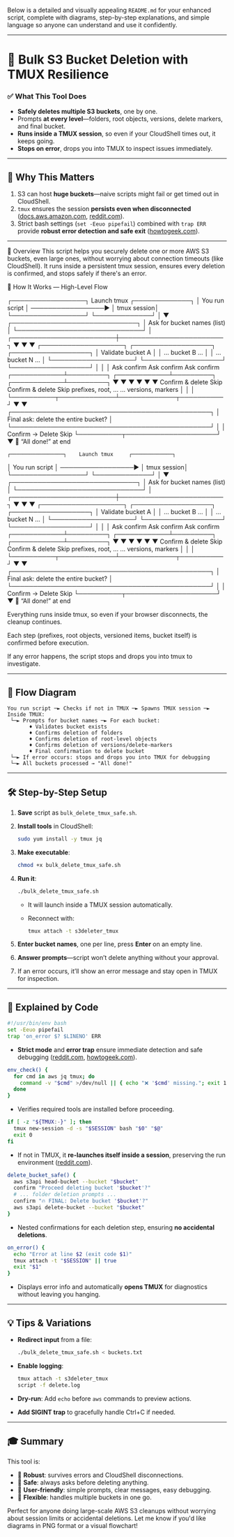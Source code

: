 Below is a detailed and visually appealing `README.md` for your enhanced script, complete with diagrams, step-by-step explanations, and simple language so anyone can understand and use it confidently.

---

# 🚀 **Bulk S3 Bucket Deletion with TMUX Resilience**

### ✅ What This Tool Does

* **Safely deletes multiple S3 buckets**, one by one.
* Prompts **at every level**—folders, root objects, versions, delete markers, and final bucket.
* **Runs inside a TMUX session**, so even if your CloudShell times out, it keeps going.
* **Stops on error**, drops you into TMUX to inspect issues immediately.

---

## 🌟 Why This Matters

1. S3 can host **huge buckets**—naive scripts might fail or get timed out in CloudShell.
2. `tmux` ensures the session **persists even when disconnected** ([docs.aws.amazon.com][1], [reddit.com][2]).
3. Strict bash settings (`set -Eeuo pipefail`) combined with `trap ERR` provide **robust error detection and safe exit** ([howtogeek.com][3]).

---

📘 Overview
This script helps you securely delete one or more AWS S3 buckets, even large ones, without worrying about connection timeouts (like CloudShell). It runs inside a persistent tmux session, ensures every deletion is confirmed, and stops safely if there's an error.


🧩 How It Works — High-Level Flow


┌─────────────────┐    Launch tmux     ┌─────────────┐
│ You run script  │ ─────────────────► │ tmux session│
└─────────────────┘                    └─────────────┘
                                          │
                                          ▼
                        ┌─────────────────────────────┐
                        │ Ask for bucket names (list) │
                        └─────────────────────────────┘
                                          │
                 ┌────────────────────────┼────────────────────────┐
                 ▼                        ▼                        ▼
       ┌───────────────────┐    ┌──────────────────┐    ┌──────────────────┐
       │ Validate bucket A │    │ … bucket B …      │    │ … bucket N …      │
       └───────────────────┘    └──────────────────┘    └──────────────────┘
                 │                        │                        │
          Ask confirm             Ask confirm             Ask confirm
    ┌────────────┴─────────┐ ┌────────────┴─────────┐ ┌────────────┴─────────┐
    ▼                      ▼ ▼                      ▼ ▼                      ▼
 Confirm & delete       Skip                Confirm & delete       Skip
   prefixes, root,          ...                 ...
   versions, markers
                 │                        │                        │
                 └──────────┬─────────────┴─────────────┬──────────┘
                            ▼                           ▼
                  ┌──────────────────────────────────────────────┐
                  │ Final ask: delete the entire bucket?         │
                  └──────────────────────────────────────────────┘
                            │                           │
                    Confirm → Delete                Skip
                            └──────────┬─────────────────────┘
                                       ▼
                              💬 “All done!” at end





    ┌─────────────────┐    Launch tmux     ┌─────────────┐
│ You run script  │ ─────────────────► │ tmux session│
└─────────────────┘                    └─────────────┘
                                          │
                                          ▼
                        ┌─────────────────────────────┐
                        │ Ask for bucket names (list) │
                        └─────────────────────────────┘
                                          │
                 ┌────────────────────────┼────────────────────────┐
                 ▼                        ▼                        ▼
       ┌───────────────────┐    ┌──────────────────┐    ┌──────────────────┐
       │ Validate bucket A │    │ … bucket B …      │    │ … bucket N …      │
       └───────────────────┘    └──────────────────┘    └──────────────────┘
                 │                        │                        │
          Ask confirm             Ask confirm             Ask confirm
    ┌────────────┴─────────┐ ┌────────────┴─────────┐ ┌────────────┴─────────┐
    ▼                      ▼ ▼                      ▼ ▼                      ▼
 Confirm & delete       Skip                Confirm & delete       Skip
   prefixes, root,          ...                 ...
   versions, markers
                 │                        │                        │
                 └──────────┬─────────────┴─────────────┬──────────┘
                            ▼                           ▼
                  ┌──────────────────────────────────────────────┐
                  │ Final ask: delete the entire bucket?         │
                  └──────────────────────────────────────────────┘
                            │                           │
                    Confirm → Delete                Skip
                            └──────────┬─────────────────────┘
                                       ▼
                              💬 “All done!” at end


Everything runs inside tmux, so even if your browser disconnects, the cleanup continues.

Each step (prefixes, root objects, versioned items, bucket itself) is confirmed before execution.

If any error happens, the script stops and drops you into tmux to investigate.


---


## 🧠 Flow Diagram

```
You run script ─► Checks if not in TMUX ─► Spawns TMUX session ─► Inside TMUX:
 └─► Prompts for bucket names ─► For each bucket:
       ♦ Validates bucket exists
       ♦ Confirms deletion of folders
       ♦ Confirms deletion of root-level objects
       ♦ Confirms deletion of versions/delete-markers
       ♦ Final confirmation to delete bucket
 └─► If error occurs: stops and drops you into TMUX for debugging
 └─► All buckets processed → "All done!"
```

---

## 🛠 Step-by-Step Setup

1. **Save** script as `bulk_delete_tmux_safe.sh`.
2. **Install tools** in CloudShell:

   ```bash
   sudo yum install -y tmux jq
   ```
3. **Make executable**:

   ```bash
   chmod +x bulk_delete_tmux_safe.sh
   ```
4. **Run it**:

   ```bash
   ./bulk_delete_tmux_safe.sh
   ```

   * It will launch inside a TMUX session automatically.
   * Reconnect with:

     ```bash
     tmux attach -t s3deleter_tmux
     ```
5. **Enter bucket names**, one per line, press **Enter** on an empty line.
6. **Answer prompts**—script won’t delete anything without your approval.
7. If an error occurs, it’ll show an error message and stay open in TMUX for inspection.

---

## 🔎 Explained by Code

```bash
#!/usr/bin/env bash
set -Eeuo pipefail
trap 'on_error $? $LINENO' ERR
```

* **Strict mode** and **error trap** ensure immediate detection and safe debugging ([reddit.com][4], [howtogeek.com][3]).

```bash
env_check() {
  for cmd in aws jq tmux; do
    command -v "$cmd" >/dev/null || { echo "❌ '$cmd' missing."; exit 1; }
  done
}
```

* Verifies required tools are installed before proceeding.

```bash
if [ -z "${TMUX:-}" ]; then
  tmux new-session -d -s "$SESSION" bash "$0" "$@"
  exit 0
fi
```

* If not in TMUX, it **re-launches itself inside a session**, preserving the run environment ([reddit.com][2]).

```bash
delete_bucket_safe() {
  aws s3api head-bucket --bucket "$bucket"
  confirm "Proceed deleting bucket '$bucket'?"
  # ... folder deletion prompts ...
  confirm "🔥 FINAL: Delete bucket '$bucket'?"
  aws s3api delete-bucket --bucket "$bucket"
}
```

* Nested confirmations for each deletion step, ensuring **no accidental deletions**.

```bash
on_error() {
  echo "Error at line $2 (exit code $1)"
  tmux attach -t "$SESSION" || true
  exit "$1"
}
```

* Displays error info and automatically **opens TMUX** for diagnostics without leaving you hanging.

---

## 💡 Tips & Variations

* **Redirect input** from a file:

  ```bash
  ./bulk_delete_tmux_safe.sh < buckets.txt
  ```
* **Enable logging**:

  ```bash
  tmux attach -t s3deleter_tmux
  script -f delete.log
  ```
* **Dry-run**: Add `echo` before `aws` commands to preview actions.
* **Add SIGINT trap** to gracefully handle Ctrl+C if needed.

---

## 🎓 Summary

This tool is:

* 💪 **Robust**: survives errors and CloudShell disconnections.
* 🔐 **Safe**: always asks before deleting anything.
* 👥 **User-friendly**: simple prompts, clear messages, easy debugging.
* 🔄 **Flexible**: handles multiple buckets in one go.

Perfect for anyone doing large-scale AWS S3 cleanups without worrying about session limits or accidental deletions. Let me know if you'd like diagrams in PNG format or a visual flowchart!

[1]: https://docs.aws.amazon.com/cloudshell/latest/userguide/customizing-cshell.html?utm_source=chatgpt.com "Customizing your AWS CloudShell experience - AWS CloudShell"
[2]: https://www.reddit.com/r/HowToHack/comments/1i776tk?utm_source=chatgpt.com "what is the difference between opening a new terminal and using tmux to start a new session?"
[3]: https://www.howtogeek.com/821320/how-to-trap-errors-in-bash-scripts-on-linux/?utm_source=chatgpt.com "How to Trap Errors in Bash Scripts on Linux"
[4]: https://www.reddit.com/r/aws/comments/kdp5k2?utm_source=chatgpt.com "AWS CloudShell – Command-Line Access to AWS Resources"
